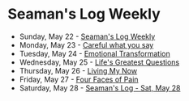 # Seaman's Log Weekly

* Sunday, May 22 - [Seaman's Log Weekly](05-22)
* Monday, May 23 - [Careful what you say](05-23)
* Tuesday, May 24 - [Emotional Transformation](05-24)
* Wednesday, May 25 - [Life's Greatest Questions](05-25)
* Thursday, May 26 - [Living My Now](05-26)
* Friday, May 27 - [Four Faces of Pain](05-27)
* Saturday, May 28 - [Seaman's Log - Sat, May 28](05-28)
